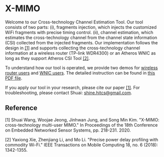 # X-MIMO
Welcome to our Cross-technology Channel Estimation Tool. Our tool consists of two parts: (i), fragments injection, which injects the customized WiFi fragments with precise timing control. (ii), channel estimation, which estimates the cross-technology channel from the channel state information (CSI) collected from the injected fragments. Our implementation follows the design in [[1]](#1) and supports collecting the cross-technology channel information at a wireless router (TP-link WDR4300) or an Atheros WNIC as long as they support Atheros CSI Tool [[2]](#2). 

To understand how our tool is operated, we provide two demos for [wireless router users](https://youtu.be/zoNW761Damo) and [WNIC users](https://youtu.be/HPsjK79-gDY). The detailed instruction can be found in [this PDF file](https://github.com/smilelabkaist/X-MIMO/blob/master/Cross_technology_Channel_Estimation_Tool_User_Guide.pdf). 

If you apply our tool in your research, please cite our paper [[1]](#1). For troubleshooting, please contact Shuai: shine.hitcs@gmail.com. 

## Reference
<a id="1">[1]</a> 
Shuai Wang, Woojae Jeong, Jinhwan Jung, and Song Min Kim. "X-MIMO: cross-technology multi-user MIMO." In Proceedings of the 18th Conference on Embedded Networked Sensor Systems, pp. 218-231. 2020.

<a id="1">[2]</a> 
Yaxiong Xie, Zhenjiang Li, and Mo Li. "Precise power delay profiling with commodity Wi-Fi." IEEE Transactions on Mobile Computing 18, no. 6 (2018): 1342-1355.
